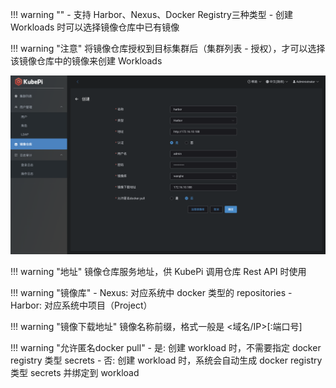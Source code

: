 
!!! warning ""
    - 支持 Harbor、Nexus、Docker Registry三种类型
    - 创建 Workloads 时可以选择镜像仓库中已有镜像

!!! warning "注意"
    将镜像仓库授权到目标集群后（集群列表 - 授权），才可以选择该镜像仓库中的镜像来创建 Workloads

![registry](../img/kubepi/registry.png)

!!! warning "地址"
    镜像仓库服务地址，供 KubePi 调用仓库 Rest API 时使用

!!! warning "镜像库"
    - Nexus: 对应系统中 docker 类型的 repositories
    - Harbor: 对应系统中项目（Project）

!!! warning "镜像下载地址"
    镜像名称前缀，格式一般是 <域名/IP>[:端口号]

!!! warning "允许匿名docker pull"
    - 是: 创建 workload 时，不需要指定 docker registry 类型 secrets
    - 否: 创建 workload 时，系统会自动生成 docker registry 类型 secrets 并绑定到 workload